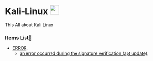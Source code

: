 # Kali-Linux <img src="https://raw.githubusercontent.com/MartinHeinz/MartinHeinz/master/wave.gif" width="30px">
This All about Kali Linux

### Items List👻
   - [ERROR](xss.md).
     - [an error occurred during the signature verification (apt update)](solve1.md).
